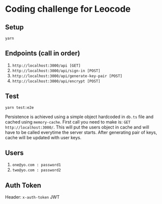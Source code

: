# Coding challenge for Leocode

## Setup

`yarn`

## Endpoints (call in order)
1. `http://localhost:3000/api [GET]`
2. `http://localhost:3000/api/sign-in [POST]`
3. `http://localhost:3000/api/generate-key-pair [POST]`
4. `http://localhost:3000/api/encrypt [POST]`

## Test

`yarn test:e2e`

Persistence is achieved using a simple object hardcoded in `db.ts` file and cached using `memory-cache`.
First call you need to make is: `GET http://localhost:3000/`. This will put the users object in cache and will have to be called everytime the server starts.
After generating pair of keys, cache will be updated with user keys.

## Users

1. `one@yo.com : password1`
2. `two@yo.com : password2`

## Auth Token

Header: `x-auth-token` JWT
